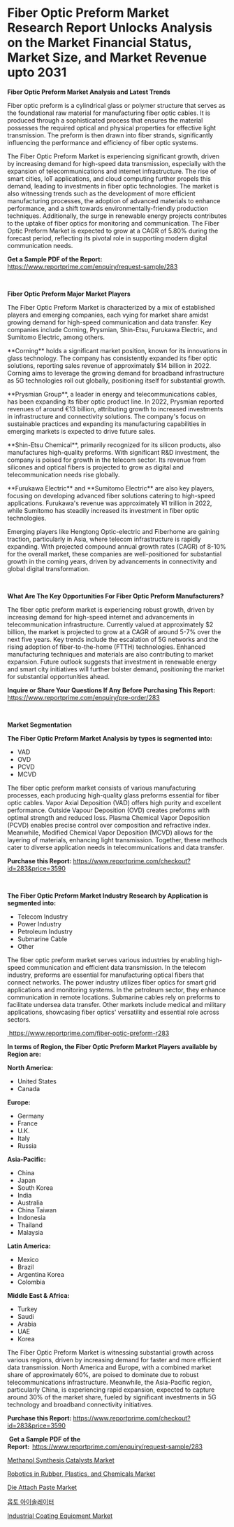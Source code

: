 <p><h1>Fiber Optic Preform Market Research Report Unlocks Analysis on the Market Financial Status, Market Size, and Market Revenue upto 2031</h1></p><p><strong>Fiber Optic Preform Market Analysis and Latest Trends</strong></p>
<p><p>Fiber optic preform is a cylindrical glass or polymer structure that serves as the foundational raw material for manufacturing fiber optic cables. It is produced through a sophisticated process that ensures the material possesses the required optical and physical properties for effective light transmission. The preform is then drawn into fiber strands, significantly influencing the performance and efficiency of fiber optic systems.</p><p>The Fiber Optic Preform Market is experiencing significant growth, driven by increasing demand for high-speed data transmission, especially with the expansion of telecommunications and internet infrastructure. The rise of smart cities, IoT applications, and cloud computing further propels this demand, leading to investments in fiber optic technologies. The market is also witnessing trends such as the development of more efficient manufacturing processes, the adoption of advanced materials to enhance performance, and a shift towards environmentally-friendly production techniques. Additionally, the surge in renewable energy projects contributes to the uptake of fiber optics for monitoring and communication. The Fiber Optic Preform Market is expected to grow at a CAGR of 5.80% during the forecast period, reflecting its pivotal role in supporting modern digital communication needs.</p></p>
<p><strong>Get a Sample PDF of the Report:&nbsp;</strong> <a href="https://www.reportprime.com/enquiry/request-sample/283">https://www.reportprime.com/enquiry/request-sample/283</a></p>
<p>&nbsp;</p>
<p><strong>Fiber Optic Preform Major Market Players</strong></p>
<p><p>The Fiber Optic Preform Market is characterized by a mix of established players and emerging companies, each vying for market share amidst growing demand for high-speed communication and data transfer. Key companies include Corning, Prysmian, Shin-Etsu, Furukawa Electric, and Sumitomo Electric, among others.</p><p>**Corning** holds a significant market position, known for its innovations in glass technology. The company has consistently expanded its fiber optic solutions, reporting sales revenue of approximately $14 billion in 2022. Corning aims to leverage the growing demand for broadband infrastructure as 5G technologies roll out globally, positioning itself for substantial growth.</p><p>**Prysmian Group**, a leader in energy and telecommunications cables, has been expanding its fiber optic product line. In 2022, Prysmian reported revenues of around €13 billion, attributing growth to increased investments in infrastructure and connectivity solutions. The company's focus on sustainable practices and expanding its manufacturing capabilities in emerging markets is expected to drive future sales.</p><p>**Shin-Etsu Chemical**, primarily recognized for its silicon products, also manufactures high-quality preforms. With significant R&D investment, the company is poised for growth in the telecom sector. Its revenue from silicones and optical fibers is projected to grow as digital and telecommunication needs rise globally.</p><p>**Furukawa Electric** and **Sumitomo Electric** are also key players, focusing on developing advanced fiber solutions catering to high-speed applications. Furukawa's revenue was approximately ¥1 trillion in 2022, while Sumitomo has steadily increased its investment in fiber optic technologies.</p><p>Emerging players like Hengtong Optic-electric and Fiberhome are gaining traction, particularly in Asia, where telecom infrastructure is rapidly expanding. With projected compound annual growth rates (CAGR) of 8-10% for the overall market, these companies are well-positioned for substantial growth in the coming years, driven by advancements in connectivity and global digital transformation.</p></p>
<p>&nbsp;</p>
<p><strong>What Are The Key Opportunities For Fiber Optic Preform Manufacturers?</strong></p>
<p><p>The fiber optic preform market is experiencing robust growth, driven by increasing demand for high-speed internet and advancements in telecommunication infrastructure. Currently valued at approximately $2 billion, the market is projected to grow at a CAGR of around 5-7% over the next five years. Key trends include the escalation of 5G networks and the rising adoption of fiber-to-the-home (FTTH) technologies. Enhanced manufacturing techniques and materials are also contributing to market expansion. Future outlook suggests that investment in renewable energy and smart city initiatives will further bolster demand, positioning the market for substantial opportunities ahead.</p></p>
<p><strong>Inquire or Share Your Questions If Any Before Purchasing This Report:</strong> <a href="https://www.reportprime.com/enquiry/pre-order/283">https://www.reportprime.com/enquiry/pre-order/283</a></p>
<p>&nbsp;</p>
<p><strong>Market Segmentation</strong></p>
<p><strong>The Fiber Optic Preform Market Analysis by types is segmented into:</strong></p>
<p><ul><li>VAD</li><li>OVD</li><li>PCVD</li><li>MCVD</li></ul></p>
<p><p>The fiber optic preform market consists of various manufacturing processes, each producing high-quality glass preforms essential for fiber optic cables. Vapor Axial Deposition (VAD) offers high purity and excellent performance. Outside Vapour Deposition (OVD) creates preforms with optimal strength and reduced loss. Plasma Chemical Vapor Deposition (PCVD) enables precise control over composition and refractive index. Meanwhile, Modified Chemical Vapor Deposition (MCVD) allows for the layering of materials, enhancing light transmission. Together, these methods cater to diverse application needs in telecommunications and data transfer.</p></p>
<p><strong>Purchase this Report:&nbsp;</strong><a href="https://www.reportprime.com/checkout?id=283&price=3590">https://www.reportprime.com/checkout?id=283&price=3590</a></p>
<p>&nbsp;</p>
<p><strong>The Fiber Optic Preform Market Industry Research by Application is segmented into:</strong></p>
<p><ul><li>Telecom Industry</li><li>Power Industry</li><li>Petroleum Industry</li><li>Submarine Cable</li><li>Other</li></ul></p>
<p><p>The fiber optic preform market serves various industries by enabling high-speed communication and efficient data transmission. In the telecom industry, preforms are essential for manufacturing optical fibers that connect networks. The power industry utilizes fiber optics for smart grid applications and monitoring systems. In the petroleum sector, they enhance communication in remote locations. Submarine cables rely on preforms to facilitate undersea data transfer. Other markets include medical and military applications, showcasing fiber optics' versatility and essential role across sectors.</p></p>
<p><a href="https://www.reportprime.com/fiber-optic-preform-r283">&nbsp;https://www.reportprime.com/fiber-optic-preform-r283</a></p>
<p><strong>In terms of Region, the Fiber Optic Preform Market Players available by Region are:</strong></p>
<p>
    <p> <strong> North America: </strong>
        <ul>
            <li>United States</li>
            <li>Canada</li>
        </ul>
        </p> 
    <p> <strong> Europe: </strong>
        <ul>
            <li>Germany</li>
            <li>France</li>
            <li>U.K.</li>
            <li>Italy</li>
            <li>Russia</li>
        </ul>
        </p> 
    <p> <strong> Asia-Pacific: </strong>
        <ul>
            <li>China</li>
            <li>Japan</li>
            <li>South Korea</li>
            <li>India</li>
            <li>Australia</li>
            <li>China Taiwan</li>
            <li>Indonesia</li>
            <li>Thailand</li>
            <li>Malaysia</li>
        </ul>
        </p> 
    <p> <strong> Latin America: </strong>
        <ul>
            <li>Mexico</li>
            <li>Brazil</li>
            <li>Argentina Korea</li>
            <li>Colombia</li>
        </ul>
        </p> 
    <p> <strong> Middle East & Africa: </strong>
        <ul>
            <li>Turkey</li>
            <li>Saudi</li>
            <li>Arabia</li>
            <li>UAE</li>
            <li>Korea</li>
        </ul>
    </p>
    </p>
<p><p>The Fiber Optic Preform Market is witnessing substantial growth across various regions, driven by increasing demand for faster and more efficient data transmission. North America and Europe, with a combined market share of approximately 60%, are poised to dominate due to robust telecommunications infrastructure. Meanwhile, the Asia-Pacific region, particularly China, is experiencing rapid expansion, expected to capture around 30% of the market share, fueled by significant investments in 5G technology and broadband connectivity initiatives.</p></p>
<p><strong>Purchase this Report: </strong><a href="https://www.reportprime.com/checkout?id=283&price=3590">https://www.reportprime.com/checkout?id=283&price=3590</a></p>
<p>&nbsp;<strong>Get a Sample PDF of the Report:&nbsp;&nbsp;</strong><a href="https://www.reportprime.com/enquiry/request-sample/283">https://www.reportprime.com/enquiry/request-sample/283</a></p>
<p><strong></strong></p>
<p><p><a href="https://github.com/sofayahoo2023/Market-Research-Report-List-6/blob/main/methanol-synthesis-catalysts-market.md">Methanol Synthesis Catalysts Market</a></p><p><a href="https://www.linkedin.com/pulse/charting-future-comprehensive-analysis-global-robotics-vz1pe?trackingId=aBaJBq3bSpiNDJy3Pbzd5Q%3D%3D">Robotics in Rubber, Plastics, and Chemicals Market</a></p><p><a href="https://github.com/joannesouthgate/Market-Research-Report-List-4/blob/main/die-attach-paste-market.md">Die Attach Paste Market</a></p><p><a href="https://medium.com/@brendanmata77/%EC%98%B5%ED%86%A0-%EC%95%84%EC%9D%B4%EC%86%94%EB%A0%88%EC%9D%B4%ED%84%B0-%EC%82%B0%EC%97%85%EC%97%90-%EB%8C%80%ED%95%9C-%ED%86%B5%EC%B0%B0-%EC%8B%9C%EC%9E%A5-%EC%9E%AC%EB%AC%B4-%EC%83%81%ED%83%9C-%EC%8B%9C%EC%9E%A5-%EA%B7%9C%EB%AA%A8-%EB%B0%8F-2031%EB%85%84%EA%B9%8C%EC%A7%80%EC%9D%98-%EC%88%98%EC%9D%B5-%EB%B6%84%EC%84%9D-98430bc0d03d">옵토 아이솔레이터</a></p><p><a href="https://medium.com/@jariartemva9/industrial-coating-equipment-market-industry-trends-and-forecast-for-period-from-2024-to-2031-baef23aa9962">Industrial Coating Equipment Market</a></p></p>